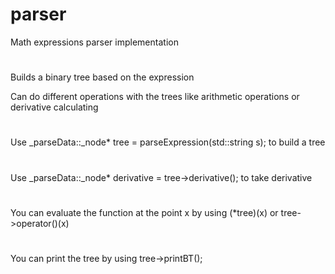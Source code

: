 # parser
Math expressions parser implementation
#
Builds a binary tree based on the expression

Can do different operations with the trees like arithmetic operations or derivative calculating
#
Use _parseData::_node* tree = parseExpression(std::string s);
to build a tree
#
Use _parseData::_node* derivative = tree->derivative(); to take derivative
#
You can evaluate the function at the point x by using (*tree)(x) or tree->operator()(x)
#
You can print the tree by using tree->printBT();
